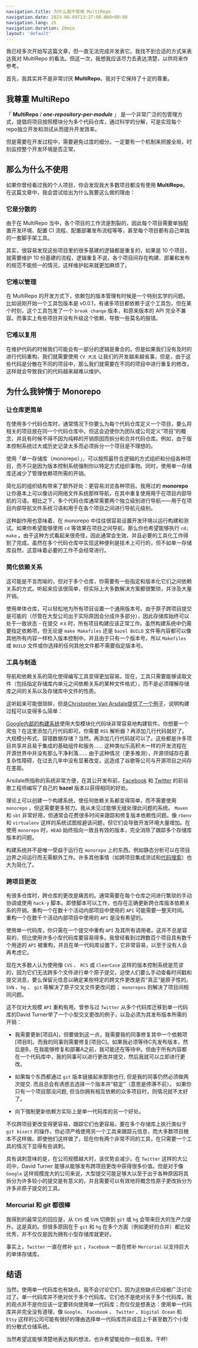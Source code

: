 ```yaml
---
navigation.title: 为什么我不使用 MultiRepo
navigation.date: 2023-06-09T13:37:00.000+00:00
navigation.lang: zh
navigation.duration: 20min
layout: 'default'
---
```


我已经多次开始写这篇文章，但一直无法完成并发表它。我找不到合适的方式来表达我对 MultiRepo 的看法。但这一次，我想我应该尽力去表达清楚，以供将来作参考。

首先，我其实并不是非常讨厌 **MultiRepo**。我对于它保持了十足的尊重。

## 我尊重 MultiRepo

「 **MultiRepo** / ***one-repository-per-module*** 」 是一个非常广泛的包管理方式，提倡将项目按照模块分为多个代码仓库，通过科学的分解，可是实现每个repo独立开发和测试从而提升开发效率。

但是需要在开发过程中，需要避免过度的细分。一定要有一个机制来把握全局，时刻监控整个开发环境是否正常。

## 那么为什么不使用

如果你曾经看过我的个人项目，你会发现我大多数项目都没有使用 **MultiRepo**。在这篇文章中，我会尝试给出为什么我要这么做的理由：

### 它是分散的

由于在 MultiRepo 当中，各个项目的工作流是割裂的，因此每个项目需要单独配置开发环境、配置 CI 流程、配置部署发布流程等等，甚至每个项目都有自己单独的一套脚手架工具。

其实，很容易发现这些项目里的很多基建的逻辑都是重复的，如果是 10 个项目，就需要维护 10 份基建的流程，逻辑重复不说，各个项目间存在构建、部署和发布的规范不能统一的情况，这样维护起来就更加麻烦了。

### 它难以管理

在 MultiRepo 的开发方式下，依赖包的版本管理有时候是一个特别玄学的问题。比如说刚开始一个工具包版本是 v0.0.1，有诸多项目都依赖于这个工具包，但在某个时刻，这个工具包发了一个 `break change` 版本，和原来版本的 API 完全不兼容。而事实上有些项目并没有升级这个依赖，导致一些莫名的报错。

### 它难以复用

在维护代码的时候我们可能会有一部分的逻辑是重合的。但是如果我们没有及时的进行代码重构，我们就需要使用 `CV 大法` 让我们的开发越来越省事，但是，由于这些代码是分散在不同的项目中，那么我们就需要在不同的项目中进行重复的修改，这样就会导致我们的代码越来越难以维护。

## 为什么我钟情于 Monorepo

### 让仓库更简单

在使用多个代码仓库时，通常情况下你要么为每个代码仓库定义一个项目，要么将相关的项目放在同一个代码仓库中。但这会迫使你为团队或公司定义“项目”的概念，并且有时候不得不因为纯粹的开销原因而拆分和合并代码仓库。例如，由于版本控制系统过大或历史记录太多而必须拆分一个项目是不理想的。

使用「单一存储库（monorepo）」，可以按照最符合逻辑的方式组织和分组各种项目，而不只是因为版本控制系统强制你以特定方式组织事物。同时，使用单一存储库还减少了管理依赖项所需的开销。

简化后的组织结构带来了额外好处：更容易浏览各种项目。我用过的 **monorepo** 让你基本上可以像访问网络文件系统那样导航，在其中重复使用用于在项目内部导航的习语。相比之下，多个代码仓库通常需要两个独立级别进行导航——用于在项目内部导航文件系统习语和用于在各个项目之间进行导航元级别。

这种副作用也意味着，在 monorepo 中往往很容易设置开发环境以运行构建和测试。如果你希望能够使用 `cd` 等效果在项目之间导航，那么你也希望能够执行 `cd; make` 。由于这种方式看起来很奇怪，因此通常会生效，并且必要的工具化工作得到了完成。虽然在多个代码仓库中实现这种便利是技术上可行的，但不如单一存储库自然，这意味着必要的工作不会经常进行。

### 简化依赖关系

这可能是不言而喻的，但对于多个仓库，你需要有一些指定和版本化它们之间依赖关系的方式。听起来应该很简单，但实际上大多数解决方案都很繁琐，并涉及大量开销。

使用单体仓库，可以轻松地为所有项目设置一个通用版本号。由于原子跨项目提交是可能的（尽管在大型公司出于实际原因会分成许多部分），因此存储库始终可以处于一致状态 - 在提交 `＃X` 时，所有项目构建应该正常工作。虽然构建系统中仍需要指定依赖项，但无论是 `make Makefiles` 还是 `bazel BUILD` 文件等内容都可以像其他所有内容一样检入版本控制中。并且由于只有一个版本号，所以 `Makefiles` 或 `BUILD` 文件或你选择的任何其他文件都不需要指定版本号。

### 工具与制造

导航和依赖关系的简化使得编写工具变得更加容易。现在，工具只需要能够读取文件（包括指定存储库内单元之间依赖关系的某种文件格式），而不是必须理解存储库之间的关系以及存储库中文件的性质。

这听起来可能很琐碎，但是[Christopher Van Arsdale提供了一个例子](https://github.com/chrisvana/repobuild/wiki/Motivation)，说明构建过程可以变得多么简单：

[Google内部的构建系统](https://bazel.build/)使用大型模块化代码块非常容易地构建软件。你想要一个爬虫？在这里添加几行代码即可。你需要 `RSS` 解析器？再添加几行代码就好了。大规模分布式、容错数据存储？当然，再添加几行代码就可以了。这些都是许多项目共享并且易于集成的基础组件和服务…… 这种类似乐高积木一样的开发流程在开源世界中并没有那么干净利落…… 由于这种情况（更多推测），开源领域存在着复杂性障碍，在过去几年中没有显著改变。这造成了谷歌等公司与开源项目之间存在差距。

Arsdale所指称的系统非常方便，在其公开发布前，[Facebook](https://buck.build/) 和 [Twitter](https://v1.pantsbuild.org/) 的前谷歌工程师编写了自己的 **bazel** 版本以获得相同的好处。

理论上可以创建一个构建系统，使任何依赖关系都变得简单，而不需要使用 `monorepo` ，但这需要更多努力。我从未见过能够无缝处理此问题的系统。 `Maven` 和 `sbt` 非常好用，但通常会花费很多时间来跟踪和修复版本依赖性问题。像 `rbenv` 和 `virtualenv` 这样的系统试图规避该问题，但它们会导致开发环境大量增加。在使用 `monorepo` 时，`HEAD` 始终指向一致且有效的版本，完全消除了跟踪多个存储库版本的问题。

构建系统并不是唯一受益于运行在 `monorepo` 上的东西。例如静态分析可以在项目边界之间运行而无需额外工作。许多其他事情（如跨项目集成测试和[代码搜索](https://github.com/google/codesearch)）也大为简化了。

### 跨项目更改

有很多仓库时，跨仓库的更改是痛苦的。通常需要在每个仓库之间进行繁琐的手动协调或使用 `hack-y` 脚本。即使脚本可以工作，也存在正确更新跨仓库版本依赖关系的开销。重构一个在数十个活动内部项目中使用的 `API` 可能需要一整天时间。重构一个在数千个活动内部项目中使用的 `API` 是没有希望的。

使用单一代码库，你只需在一个提交中重构 `API` 及其所有调用者。这并不总是容易的，但比使用许多小型代码库要容易得多。我曾经看到过跨数百个项目具有数千个用途的 `API` 被重构，并且在单一代码库设置下，它非常容易，以至于没有人会再考虑它。

现在大多数人认为使用像 `CVS` 、 `RCS` 或 `ClearCase` 这样的版本控制系统是荒谬的，因为它们无法跨多个文件进行单个原子提交，迫使人们要么手动查看时间戳和提交消息，要么保留元信息以确定某些特定的跨文件更改是否“真正”是原子性的。 `SVN` 、`hg` 、 `git` 等解决了原子交叉文件更改问题； `monorepos` 则解决了项目间相同问题。

这不仅对大规模 `API` 重构有用。曾参与过 `Twitter` 从多个代码库迁移到单一代码库的David Turner举了一个小型交叉更改的例子，以及必须为其发布版本所需的开销：

- 我需要更新[项目A]，但要做到这一点，我需要我的同事修复其中一个依赖项[项目B]。而我的同事则需要修复[项目C]。如果我必须等待C先发布版本，然后是B，在我能够修复和部署A之前，我可能还在等待中。但由于所有内容都在一个代码库中，我的同事可以进行更改并提交，然后我就可以立即进行更改。

- 如果每个东西都通过 `git` 版本链接起来那倒也行, 但是我的同事仍然必须做两次提交. 而且总会有诱惑去选择一个版本并“稳定”（意思是停滞不前）。 如果你只有一个项目那没问题, 但当你拥有相互依赖的众多项目时，则情况就不太好了。

- 向下强制更新依赖方实际上是单一代码库的另一个好处。

不仅跨项目更改变得更容易，跟踪它们也更容易。要在多个存储库上执行类似于 `git bisect` 的操作，你必须严格使用另一个工具来跟踪元信息，而大多数项目根本不这样做。即使他们这样做了，现在你有两个非常不同的工具，在只需要一个工具的情况下显得有些讽刺。

具有讽刺意味的是，在公司规模越大时，该优势会减少。在 `Twitter` 这样的大公司中，David Turner 能够从能够发布跨项目更改中获得很多价值。但是对于像 `Google` 这样规模庞大的公司来说，大型提交可能足够大以至于出于各种原因将其拆分为许多较小的提交是有意义的，并且需要可以有效地将概念性原子更改拆分为许多非原子提交的工具。

### Mercurial 和 git 都很棒

我得到的最常见的回应是，从 `CVS` 或 `SVN` 切换到 `git` 或 `hg` 会带来巨大的生产力提升。这是真的。但很多原因在于 `git` 和 `hg` 在多个方面（例如更好的合并）都比较优秀，并不仅仅是因为拥有小型存储库就更好。

事实上，`Twitter` 一直在修补 `git` ，`Facebook` 一直在修补 `Mercurial` 以支持巨大的单体存储库。

## 结语

当然，使用单一代码库也有缺点。我不会讨论它们，因为这些缺点已经被广泛讨论过了。单一代码库并不绝对优于多个代码库。它们也不是绝对劣于多个代码库。我的观点并不是你应该一定要转向使用单一代码库；而仅仅是想表达：使用单一代码库并非完全没有道理，像 `Google`、 `Facebook` 、 `Twitter` 、`Digital Ocean` 和 `Etsy` 这样的公司可能有很好的理由选择单一代码库而非成百上千甚至数万个小型的分散式仓储系统。

当然希望这能够清楚地表达我的想法，也许希望能给你一些启发。干杯!

